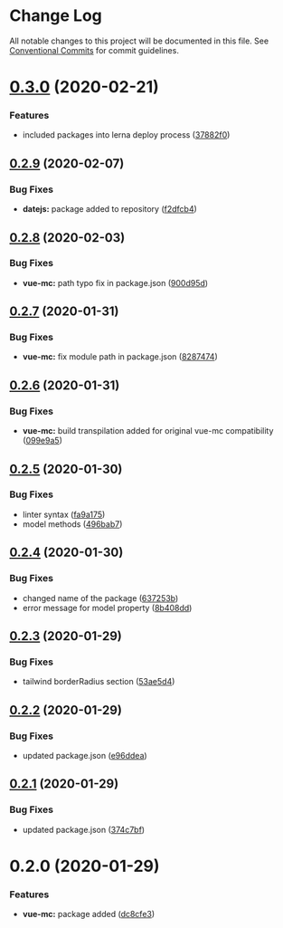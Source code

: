 # Change Log

All notable changes to this project will be documented in this file.
See [Conventional Commits](https://conventionalcommits.org) for commit guidelines.

# [0.3.0](https://github.com/awes-io/client/compare/@awes-io/vue-mc@0.2.9...@awes-io/vue-mc@0.3.0) (2020-02-21)


### Features

* included packages into lerna deploy process ([37882f0](https://github.com/awes-io/client/commit/37882f0b5a9146595c05747eb7c827b66d13b3c1))





## [0.2.9](https://github.com/awes-io/client/compare/@awes-io/vue-mc@0.2.8...@awes-io/vue-mc@0.2.9) (2020-02-07)


### Bug Fixes

* **datejs:** package added to repository ([f2dfcb4](https://github.com/awes-io/client/commit/f2dfcb4e9163afde10617d4a20b58c502ba761be))





## [0.2.8](https://git.awescode.com/awes-io/collection/compare/@awes-io/vue-mc@0.2.7...@awes-io/vue-mc@0.2.8) (2020-02-03)


### Bug Fixes

* **vue-mc:** path typo fix in package.json ([900d95d](https://git.awescode.com/awes-io/collection/commits/900d95d6330a87450dc7dd4ce66b6f78b1511ae7))





## [0.2.7](https://git.awescode.com/awes-io/collection/compare/@awes-io/vue-mc@0.2.6...@awes-io/vue-mc@0.2.7) (2020-01-31)


### Bug Fixes

* **vue-mc:** fix module path in package.json ([8287474](https://git.awescode.com/awes-io/collection/commits/82874740d308ebc645141ac961e0af95995fdd8d))





## [0.2.6](https://git.awescode.com/awes-io/collection/compare/@awes-io/vue-mc@0.2.5...@awes-io/vue-mc@0.2.6) (2020-01-31)


### Bug Fixes

* **vue-mc:** build transpilation added for original vue-mc compatibility ([099e9a5](https://git.awescode.com/awes-io/collection/commits/099e9a587f0b055e568e8b314c7f87ff08d8349c))





## [0.2.5](https://git.awescode.com/awes-io/collection/compare/@awes-io/vue-mc@0.2.4...@awes-io/vue-mc@0.2.5) (2020-01-30)


### Bug Fixes

* linter syntax ([fa9a175](https://git.awescode.com/awes-io/collection/commits/fa9a1752d298ed1d56caf8418ad5301797d20b19))
* model methods ([496bab7](https://git.awescode.com/awes-io/collection/commits/496bab7c78008bb42b817247aed4eaca6fcdd3c6))





## [0.2.4](https://git.awescode.com/awes-io/collection/compare/@awes-io/vue-mc@0.2.3...@awes-io/vue-mc@0.2.4) (2020-01-30)


### Bug Fixes

* changed name of the package ([637253b](https://git.awescode.com/awes-io/collection/commits/637253b646dd03ab2d735ed9b36d43f7b9e3e037))
* error message for model property ([8b408dd](https://git.awescode.com/awes-io/collection/commits/8b408ddac8a0db28a86fbbf17d32f6a11c556f82))





## [0.2.3](https://git.awescode.com/awes-io/collection/compare/@awes-io/vue-mc@0.2.2...@awes-io/vue-mc@0.2.3) (2020-01-29)

### Bug Fixes

* tailwind borderRadius section ([53ae5d4](https://git.awescode.com/awes-io/collection/commits/53ae5d40bb9cb6edcae73d9daa2cb3ac4b652c94))

## [0.2.2](https://git.awescode.com/awes-io/collection/compare/@awes-io/vue-mc@0.2.1...@awes-io/vue-mc@0.2.2) (2020-01-29)

### Bug Fixes

* updated package.json ([e96ddea](https://git.awescode.com/awes-io/collection/commits/e96ddea2bd8a306ffcb3f2a47744e7af6ae924b0))

## [0.2.1](https://git.awescode.com/awes-io/collection/compare/@awes-io/vue-mc@0.2.0...@awes-io/vue-mc@0.2.1) (2020-01-29)

### Bug Fixes

* updated package.json ([374c7bf](https://git.awescode.com/awes-io/collection/commits/374c7bf218a8f7d9825de6145e3b9106a7cde3a4))

# 0.2.0 (2020-01-29)

### Features

* **vue-mc:** package added ([dc8cfe3](https://git.awescode.com/awes-io/collection/commits/dc8cfe379fc31fec9e1693bd3cc76ac896e94163))
